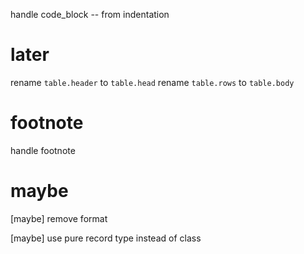handle code_block -- from indentation

# later

rename `table.header` to `table.head`
rename `table.rows` to `table.body`

# footnote

handle footnote

# maybe

[maybe] remove format

[maybe] use pure record type instead of class
